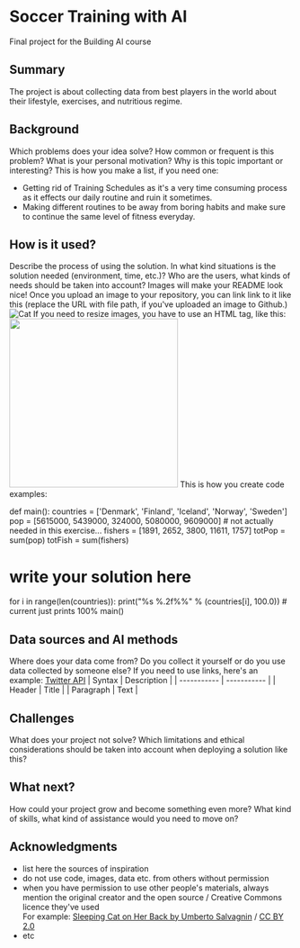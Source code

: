 # Soccer Training with AI
Final project for the Building AI course
## Summary
The project is about collecting data from best players in the world about their lifestyle, exercises, and nutritious regime.
## Background
Which problems does your idea solve? How common or frequent is this problem? What is your personal motivation? Why is this topic important or interesting?
This is how you make a list, if you need one:
* Getting rid of Training Schedules as it's a very time consuming process as it effects our daily routine and ruin it sometimes.
* Making different routines to be away from boring habits and make sure to continue the same level of fitness everyday.
## How is it used?
Describe the process of using the solution. In what kind situations is the solution needed (environment, time, etc.)? Who are the users, what kinds of needs should be taken into account?
Images will make your README look nice!
Once you upload an image to your repository, you can link link to it like this (replace the URL with file path, if you've uploaded an image to Github.)
![Cat](https://upload.wikimedia.org/wikipedia/commons/5/5e/Sleeping_cat_on_her_back.jpg)
If you need to resize images, you have to use an HTML tag, like this:
<img src="https://upload.wikimedia.org/wikipedia/commons/5/5e/Sleeping_cat_on_her_back.jpg" width="300">
This is how you create code examples:

def main():
   countries = ['Denmark', 'Finland', 'Iceland', 'Norway', 'Sweden']
   pop = [5615000, 5439000, 324000, 5080000, 9609000]   # not actually needed in this exercise...
   fishers = [1891, 2652, 3800, 11611, 1757]
   totPop = sum(pop)
   totFish = sum(fishers)
   # write your solution here
   for i in range(len(countries)):
      print("%s %.2f%%" % (countries[i], 100.0))    # current just prints 100%
main()

## Data sources and AI methods
Where does your data come from? Do you collect it yourself or do you use data collected by someone else?
If you need to use links, here's an example:
[Twitter API](https://developer.twitter.com/en/docs)
| Syntax      | Description |
| ----------- | ----------- |
| Header      | Title       |
| Paragraph   | Text        |
## Challenges
What does your project not solve? Which limitations and ethical considerations should be taken into account when deploying a solution like this?
## What next?
How could your project grow and become something even more? What kind of skills, what kind of assistance would you  need to move on? 
## Acknowledgments
* list here the sources of inspiration 
* do not use code, images, data etc. from others without permission
* when you have permission to use other people's materials, always mention the original creator and the open source / Creative Commons licence they've used
  <br>For example: [Sleeping Cat on Her Back by Umberto Salvagnin](https://commons.wikimedia.org/wiki/File:Sleeping_cat_on_her_back.jpg#filelinks) / [CC BY 2.0](https://creativecommons.org/licenses/by/2.0)
* etc
